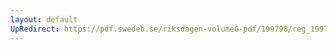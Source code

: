 ```yaml
---
layout: default
UpRedirect: https://pdf.swedeb.se/riksdagen-volumeG-pdf/199798/reg_199798/reg_199798_0479.pdf
---
```

